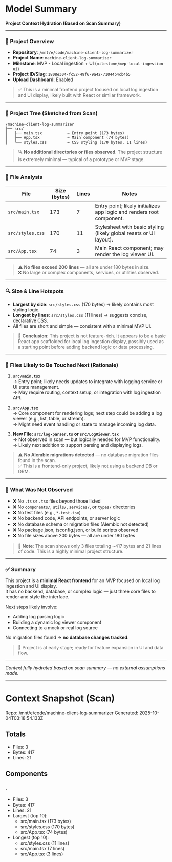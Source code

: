 # Model Summary

**Project Context Hydration (Based on Scan Summary)**

---

### 📁 Project Overview  
- **Repository**: `/mnt/e/code/machine-client-log-summarizer`  
- **Project Name**: `machine-client-log-summarizer`  
- **Milestone**: MVP - Local ingestion + UI (`milestone/mvp-local-ingestion-ui`)  
- **Project ID/Slug**: `1808e304-fc52-49f6-9a42-71044b4cb4b5`  
- **Upload Dashboard**: Enabled  

> ✅ This is a minimal frontend project focused on local log ingestion and UI display, likely built with React or similar framework.

---

### 📂 Project Tree (Sketched from Scan)

```
/machine-client-log-summarizer
├── src/
│   ├── main.tsx           ← Entry point (173 bytes)
│   ├── App.tsx            ← Main component (74 bytes)
│   └── styles.css         ← CSS styling (170 bytes, 11 lines)
```

> 🔍 **No additional directories or files observed**. The project structure is extremely minimal — typical of a prototype or MVP stage.

---

### 📏 File Analysis

| File | Size (bytes) | Lines | Notes |
|------|--------------|-------|-------|
| `src/main.tsx` | 173 | 7 | Entry point; likely initializes app logic and renders root component. |
| `src/styles.css` | 170 | 11 | Stylesheet with basic styling (likely global resets or UI layout). |
| `src/App.tsx` | 74 | 3 | Main React component; may render the log viewer UI. |

> ⚠️ **No files exceed 200 lines** — all are under 180 bytes in size.  
> ❌ No large or complex components, services, or utilities observed.

---

### 🔍 Size & Line Hotspots

- **Largest by size**: `src/styles.css` (170 bytes) → likely contains most styling logic.
- **Longest by lines**: `src/styles.css` (11 lines) → suggests concise, declarative CSS.
- All files are short and simple — consistent with a minimal MVP UI.

> 📌 **Conclusion**: This project is not feature-rich. It appears to be a basic React app scaffolded for local log ingestion display, possibly used as a starting point before adding backend logic or data processing.

---

### 🔮 Files Likely to Be Touched Next (Rationale)

1. **`src/main.tsx`**  
   → Entry point; likely needs updates to integrate with logging service or UI state management.  
   → May require routing, context setup, or integration with log ingestion API.

2. **`src/App.tsx`**  
   → Core component for rendering logs; next step could be adding a log viewer (e.g., list, table, or stream).  
   → Might need event handling or state to manage incoming log data.

3. **New File: `src/log-parser.ts` or `src/LogViewer.tsx`**  
   → Not observed in scan — but logically needed for MVP functionality.  
   → Likely next addition to support parsing and displaying logs.

> ⚠️ **No Alembic migrations detected** — no database migration files found in the scan.  
> ✅ This is a frontend-only project, likely not using a backend DB or ORM.

---

### 🚩 What Was Not Observed

- ❌ No `.ts` or `.tsx` files beyond those listed  
- ❌ No `components/`, `utils/`, `services/`, or `types/` directories  
- ❌ No test files (e.g., `*.test.tsx`)  
- ❌ No backend code, API endpoints, or server logic  
- ❌ No database schema or migration files (Alembic not detected)  
- ❌ No package.json, tsconfig.json, or build scripts observed  
- ❌ No file sizes above 200 bytes — all are under 180 bytes  

> 📝 **Note**: The scan shows only 3 files totaling ~417 bytes and 21 lines of code. This is a highly minimal project structure.

---

### ✅ Summary

This project is a **minimal React frontend** for an MVP focused on local log ingestion and UI display.  
It has no backend, database, or complex logic — just three core files to render and style the interface.

Next steps likely involve:
- Adding log parsing logic
- Building a dynamic log viewer component
- Connecting to a mock or real log source

No migration files found → **no database changes tracked**.

> 🚀 Project is at early stage; ready for feature expansion in UI and data flow.  

---  
*Context fully hydrated based on scan summary — no external assumptions made.*

---

# Context Snapshot (Scan)

Repo: /mnt/e/code/machine-client-log-summarizer
Generated: 2025-10-04T03:18:54.133Z

## Totals
- Files: 3
- Bytes: 417
- Lines: 21

## Components
### .
- Files: 3
- Bytes: 417
- Lines: 21
- Largest (top 10):
  - src/main.tsx (173 bytes)
  - src/styles.css (170 bytes)
  - src/App.tsx (74 bytes)
- Longest (top 10):
  - src/styles.css (11 lines)
  - src/main.tsx (7 lines)
  - src/App.tsx (3 lines)
